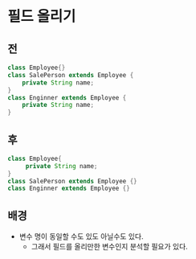 # 필드 올리기

## 전

```java
class Employee{}
class SalePerson extends Employee {
    private String name;
}
class Enginner extends Employee {
    private String name;
}
```

## 후

```java
class Employee{
     private String name;
}
class SalePerson extends Employee {}
class Enginner extends Employee {}
```

## 배경

- 변수 명이 동일할 수도 있도 아닐수도 있다.
  - 그래서 필드를 올리만한 변수인지 분석할 필요가 있다.
